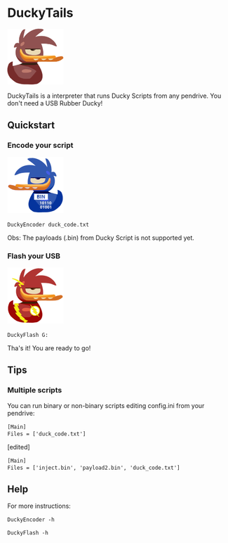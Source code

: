 # DuckyTails
<img src="https://raw.githubusercontent.com/98057/DuckyTails/master/png/DuckyTails.png" width="128">

DuckyTails is a interpreter that runs Ducky Scripts from any pendrive. You don't need a USB Rubber Ducky! 

## Quickstart
### Encode your script
<img src="https://raw.githubusercontent.com/98057/DuckyTails/master/png/DuckyEncoder.png" width="128">

```
DuckyEncoder duck_code.txt
```
Obs: The payloads (.bin) from Ducky Script is not supported yet.

### Flash your USB
<img src="https://raw.githubusercontent.com/98057/DuckyTails/master/png/DuckyFlash.png" width="128">

```
DuckyFlash G:
```

Tha's it! You are ready to go!

## Tips

### Multiple scripts
You can run binary or non-binary scripts editing config.ini from your pendrive:

```
[Main]
Files = ['duck_code.txt']
```
[edited]
```
[Main]
Files = ['inject.bin', 'payload2.bin', 'duck_code.txt']
```

## Help
For more instructions:
```
DuckyEncoder -h
```

```
DuckyFlash -h
```